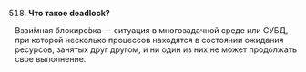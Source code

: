 518. **Что такое deadlock?**

Взаи́мная блокиро́вка — ситуация в многозадачной среде или СУБД, при которой несколько процессов находятся в состоянии ожидания ресурсов, занятых друг другом, и ни один из них не может продолжать свое выполнение. 
